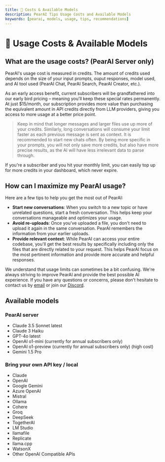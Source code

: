 ```yaml
---
title: 🚀 Costs & Available Models
description: PearAI Tips Usage Costs and Available Models
keywords: [pearai, models, usage, tips, recommendations]
---
```


# 🚀 Usage Costs & Available Models

## What are the usage costs? (PearAI Server only)

PearAI's usage cost is measured in credits. The amount of credits used depends on the size of your input prompts, ouput responses, model used, and AI tool used (PearAI Chat, PearAI Search, PearAI Creator, etc.).

As an early access benefit, current subscribers will be grandfathered into our early bird pricing – meaning you'll keep these special rates permanently. At just $15/month, our subscription provides more value than purchasing the equivalent amount in API credits directly from LLM providers, giving you access to more usage at a better price point.

> Keep in mind that longer messages and larger files use up more of your credits. Similarly, long conversations will consume your limit faster as each previous message is sent as context. It is recommended to start new chats often. By being more specific in your prompts, you will not only save more credits, but also have more precise results, as the AI will have less irrelevant data to parse through.

If you're a subscriber and you hit your monthly limit, you can easily top up for more credits in your dashboard, which never expire.

## How can I maximize my PearAI usage?

Here are a few tips to help you get the most out of PearAI:

- **Start new conversations**: When you switch to a new topic or have unrelated questions, start a fresh conversation. This helps keep your conversations manageable and optimizes your usage.
- **Avoid re-uploads**: Once you've uploaded a file, you don't need to upload it again in the same conversation. PearAI remembers the information from your earlier uploads.
- **Provide relevant context**: While PearAI can access your entire codebase, you'll get the best results by specifically including only the files that are directly related to your request. This helps PearAI focus on the most pertinent information and provide more accurate and helpful responses.

We understand that usage limits can sometimes be a bit confusing. We're always striving to improve PearAI and provide the best possible AI experience. If you have any questions or concerns, please don't hesitate to contact us by [email](mailto:pear@trypear.ai) or join our [Discord](https://discord.gg/7QMraJUsQt).

## Available models
### PearAI server
- Claude 3.5 Sonnet latest
- Claude 3 Haiku
- GPT-4o latest
- OpenAI o1-mini (currently for annual subscribers only) 
- OpenAI o1-preview (currently for annual subscribers only) (high cost)
- Gemini 1.5 Pro

### Bring your own API key / local
- Claude
- OpenAI
- Google Gemini
- Azure OpenAI
- Mistral
- Ollama
- Cohere
- Groq
- DeepSeek
- TogetherAI
- LM Studio
- llamafile
- Replicate
- llama.cpp
- WatsonX
- Other OpenAI Compatible APIs
